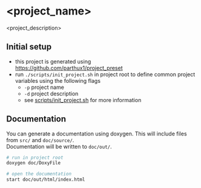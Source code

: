# <project_name>

<project_description>

## Initial setup

- this project is generated using https://github.com/parthux1/project_preset
- run `./scripts/init_project.sh` in project root to define common project variables using the following flags
  - `-p` project name
  - `-d` project description
  - see [scripts/init_project.sh](scripts/init_project_preset.sh) for more information

## Documentation

You can generate a documentation using doxygen.
This will include files from `src/` and `doc/source/`.  
Documentation will be written to `doc/out/`. 
```bash
# run in project root
doxygen doc/DoxyFile

# open the documentation
start doc/out/html/index.html
```
